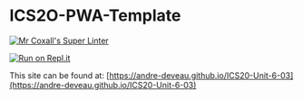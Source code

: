 # ICS2O-PWA-Template

[![Mr Coxall's Super Linter](https://github.com/andre-deveau/ICS20-Unit-6-03/workflows/Mr%20Coxall's%20Super%20Linter/badge.svg)](https://github.com/andre-deveau/ICS20-Unit-6-03/actions/)

[![Run on Repl.it](https://repl.it/badge/github/andre-deveau/ICS20-Unit-6-03)](https://repl.it/github/andre-deveau/ICS20-Unit-6-03)

This site can be found at: [https://andre-deveau.github.io/ICS20-Unit-6-03](https://andre-deveau.github.io/ICS20-Unit-6-03)
